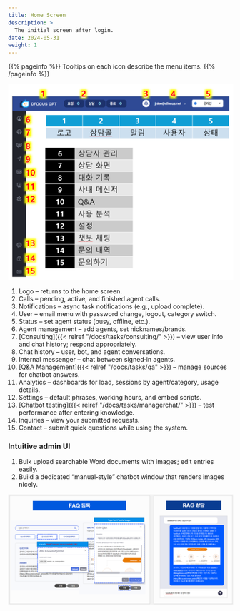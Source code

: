 ```yaml
---
title: Home Screen
description: >
  The initial screen after login.
date: 2024-05-31
weight: 1
---
```


{{% pageinfo %}}
Tooltips on each icon describe the menu items.
{{% /pageinfo %}}

![Home](image-5.png)

1. Logo – returns to the home screen.
2. Calls – pending, active, and finished agent calls.
3. Notifications – async task notifications (e.g., upload complete).
4. User – email menu with password change, logout, category switch.
5. Status – set agent status (busy, offline, etc.).
6. Agent management – add agents, set nicknames/brands.
7. [Consulting]({{< relref "/docs/tasks/consulting/" >}}) – view user info and chat history; respond appropriately.
8. Chat history – user, bot, and agent conversations.
9. Internal messenger – chat between signed‑in agents.
10. [Q&A Management]({{< relref "/docs/tasks/qa" >}}) – manage sources for chatbot answers.
11. Analytics – dashboards for load, sessions by agent/category, usage details.
12. Settings – default phrases, working hours, and embed scripts.
13. [Chatbot testing]({{< relref "/docs/tasks/managerchat/" >}}) – test performance after entering knowledge.
14. Inquiries – view your submitted requests.
15. Contact – submit quick questions while using the system.

### Intuitive admin UI

1. Bulk upload searchable Word documents with images; edit entries easily.
2. Build a dedicated “manual‑style” chatbot window that renders images nicely.

![FAQ management](image-2.png)
